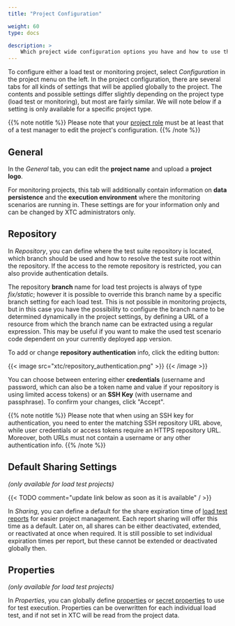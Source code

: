 ```yaml
---
title: "Project Configuration"

weight: 60
type: docs

description: >
    Which project wide configuration options you have and how to use them.
---
```


To configure either a load test or monitoring project, select _Configuration_ in the project menu on the left. In the project configuration, there are several tabs for all kinds of settings that will be applied globally to the project. The contents and possible settings differ slightly depending on the project type (load test or monitoring), but most are fairly similar. We will note below if a setting is only available for a specific project type.

{{% note notitle %}}
Please note that your [project role](../030-ui-structure/#user-roles-within-a-project) must be at least that of a test manager to edit the project's configuration.
{{% /note %}}

## General 

In the _General_ tab, you can edit the **project name** and upload a **project logo**. 

For monitoring projects, this tab will additionally contain information on **data persistence** and the **execution environment** where the monitoring scenarios are running in. These settings are for your information only and can be changed by XTC administrators only.

## Repository

In _Repository_, you can define where the test suite repository is located, which branch should be used and how to resolve the test suite root within the repository. If the access to the remote repository is restricted, you can also provide authentication details.

The repository **branch** name for load test projects is always of type _fix/static_; however it is possible to override this branch name by a specific branch setting for each load test. This is not possible in monitoring projects, but in this case you have the possibility to configure the branch name to be determined dynamically in the project settings, by defining a URL of a resource from which the branch name can be extracted using a regular expression. This may be useful if you want to make the used test scenario code dependent on your currently deployed app version.

To add or change **repository authentication** info, click the editing button:

{{< image src="xtc/repository_authentication.png" >}}
{{< /image >}} 

You can choose between entering either **credentials** (username and password, which can also be a token name and value if your repository is using limited access tokens) or an **SSH Key** (with username and passphrase). To confirm your changes, click "Accept".

{{% note notitle %}}
Please note that when using an SSH key for authentication, you need to enter the matching SSH repository URL above, while user credentials or access tokens require an HTTPS repository URL. Moreover, both URLs must not contain a username or any other authentication info.
{{% /note %}}

## Default Sharing Settings

_(only available for load test projects)_

{{< TODO comment="update link below as soon as it is available" / >}}

In _Sharing_, you can define a default for the share expiration time of [load test reports](../015-load-testing/20-quick-start/#create-a-report) for easier project management. Each report sharing will offer this time as a default. Later on, all shares can be either deactivated, extended, or reactivated at once when required. It is still possible to set individual expiration times per report, but these cannot be extended or deactivated globally then.

## Properties

_(only available for load test projects)_

In _Properties_, you can globally define [properties](../../load-testing/manual/480-test-suite-configuration/) or [secret properties](../../load-testing/manual/480-test-suite-configuration/#secret-properties) to use for test execution. Properties can be overwritten for each individual load test, and if not set in XTC will be read from the project data.
